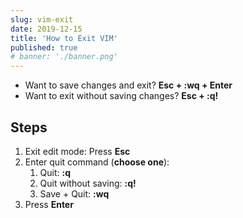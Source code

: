 ```yaml
---
slug: vim-exit
date: 2019-12-15
title: 'How to Exit VIM'
published: true
# banner: './banner.png'
---
```


- Want to save changes and exit? **Esc + :wq + Enter**
- Want to exit without saving changes? **Esc + :q!**

## Steps

1. Exit edit mode: Press **Esc**
2. Enter quit command (**choose one**):
   1. Quit: **:q**
   2. Quit without saving: **:q!**
   3. Save + Quit: **:wq**
3. Press **Enter**
